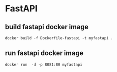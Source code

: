 # FastAPI


## build fastapi docker image

```
docker build -f Dockerfile-fastapi -t myfastapi .

```

## run fastapi docker image

```
docker run  -d -p 8081:80 myfastapi
``` 